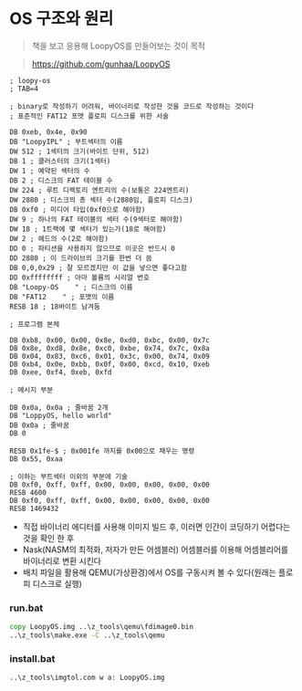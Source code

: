 # OS 구조와 원리 

> 책을 보고 응용해 LoopyOS를 만들어보는 것이 목적

> https://github.com/gunhaa/LoopyOS

```assembly
; loopy-os
; TAB=4

; binary로 작성하기 어려워, 바이너리로 작성한 것을 코드로 작성하는 것이다
; 표준적인 FAT12 포맷 플로피 디스크를 위한 서술

DB 0xeb, 0x4e, 0x90
DB "LoopyIPL" ; 부트섹터의 이름
DW 512 ; 1섹터의 크기(바이트 단위, 512)
DB 1 ; 클러스터의 크기(1섹터)
DW 1 ; 예약된 섹터의 수
DB 2 ; 디스크의 FAT 테이블 수
DW 224 ; 루트 디렉토리 엔트리의 수(보통은 224엔트리)
DW 2880 ; 디스크의 총 섹터 수(2880임, 플로피 디스크)
DB 0xf0 ; 미디어 타입(0xf0으로 해야함)
DW 9 ; 하나의 FAT 테이블의 섹터 수(9섹터로 해야함)
DW 18 ; 1트랙에 몇 섹터가 있는가(18로 해야함)
DW 2 ; 헤드의 수(2로 해야함)
DD 0 ; 파티션을 사용하지 않으므로 이곳은 반드시 0
DD 2880 ; 이 드라이브의 크기를 한번 더 씀
DB 0,0,0x29 ; 잘 모르겠지만 이 값을 넣으면 좋다고함
DD 0xffffffff ; 아마 볼륨의 시리얼 번호
DB "Loopy-OS    " ; 디스크의 이름
DB "FAT12    " ; 포맷의 이름
RESB 18 ; 18바이트 남겨둠

; 프로그램 본체

DB 0xb8, 0x00, 0x00, 0x8e, 0xd0, 0xbc, 0x00, 0x7c
DB 0x8e, 0xd8, 0x8e, 0xc0, 0xbe, 0x74, 0x7c, 0x8a
DB 0x04, 0x83, 0xc6, 0x01, 0x3c, 0x00, 0x74, 0x09
DB 0xb4, 0x0e, 0xbb, 0x0f, 0x00, 0xcd, 0x10, 0xeb
DB 0xee, 0xf4, 0xeb, 0xfd

; 메시지 부분

DB 0x0a, 0x0a ; 줄바꿈 2개
DB "LoppyOS, hello world"
DB 0x0a ; 줄바꿈
DB 0

RESB 0x1fe-$ ; 0x001fe 까지를 0x00으로 채우는 명령
DB 0x55, 0xaa

; 이하는 부트섹터 이외의 부분에 기술
DB 0xf0, 0xff, 0xff, 0x00, 0x00, 0x00, 0x00, 0x00
RESB 4600
DB 0xf0, 0xff, 0xff, 0x00, 0x00, 0x00, 0x00, 0x00
RESB 1469432
```

- 직접 바이너리 에디터를 사용해 이미지 빌드 후, 이러면 인간이 코딩하기 어렵다는 것을 확인 한 후
- Nask(NASM의 최적화, 저자가 만든 어셈블러) 어셈블러를 이용해 어셈블리어를 바이너리로 변환 시킨다
- 배치 파일을 활용해 QEMU(가상환경)에서 OS를 구동시켜 볼 수 있다(원래는 플로피 디스크로 실행)

### run.bat
```bat
copy LoopyOS.img ..\z_tools\qemu\fdimage0.bin
..\z_tools\make.exe -C ..\z_tools\qemu
```
### install.bat
```bat
..\z_tools\imgtol.com w a: LoopyOS.img
```
